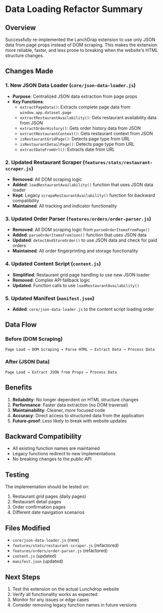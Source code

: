 # Data Loading Refactor Summary

## Overview
Successfully re-implemented the LanchDrap extension to use only JSON data from page props instead of DOM scraping. This makes the extension more reliable, faster, and less prone to breaking when the website's HTML structure changes.

## Changes Made

### 1. New JSON Data Loader (`core/json-data-loader.js`)
- **Purpose**: Centralized JSON data extraction from page props
- **Key Functions**:
  - `extractPageData()`: Extracts complete page data from `window.app.dataset.page`
  - `extractRestaurantAvailability()`: Gets restaurant availability data from JSON
  - `extractOrderHistory()`: Gets order history data from JSON
  - `extractRestaurantContext()`: Gets restaurant context from JSON
  - `isRestaurantGridPage()`: Detects page type from URL
  - `isRestaurantDetailPage()`: Detects page type from URL
  - `extractDateFromUrl()`: Extracts date from URL

### 2. Updated Restaurant Scraper (`features/stats/restaurant-scraper.js`)
- **Removed**: All DOM scraping logic
- **Added**: `loadRestaurantAvailability()` function that uses JSON data loader
- **Kept**: Legacy `scrapeRestaurantAvailability()` function for backward compatibility
- **Maintained**: All tracking and indicator functionality

### 3. Updated Order Parser (`features/orders/order-parser.js`)
- **Removed**: All DOM scraping logic from `parseOrderItemsFromPage()`
- **Added**: `parseOrderItemsFromJson()` function that uses JSON data
- **Updated**: `detectAndStoreOrder()` to use JSON data and check for paid orders
- **Maintained**: All order fingerprinting and storage functionality

### 4. Updated Content Script (`content.js`)
- **Simplified**: Restaurant grid page handling to use new JSON loader
- **Removed**: Complex API fallback logic
- **Updated**: Function calls to use `loadRestaurantAvailability()`

### 5. Updated Manifest (`manifest.json`)
- **Added**: `core/json-data-loader.js` to the content script loading order

## Data Flow

### Before (DOM Scraping)
```
Page Load → DOM Scraping → Parse HTML → Extract Data → Process Data
```

### After (JSON Data)
```
Page Load → Extract JSON from Props → Process Data
```

## Benefits

1. **Reliability**: No longer dependent on HTML structure changes
2. **Performance**: Faster data extraction (no DOM traversal)
3. **Maintainability**: Cleaner, more focused code
4. **Accuracy**: Direct access to structured data from the application
5. **Future-proof**: Less likely to break with website updates

## Backward Compatibility

- All existing function names are maintained
- Legacy functions redirect to new implementations
- No breaking changes to the public API

## Testing

The implementation should be tested on:
1. Restaurant grid pages (daily pages)
2. Restaurant detail pages
3. Order confirmation pages
4. Different date navigation scenarios

## Files Modified

- `core/json-data-loader.js` (new)
- `features/stats/restaurant-scraper.js` (refactored)
- `features/orders/order-parser.js` (refactored)
- `content.js` (updated)
- `manifest.json` (updated)

## Next Steps

1. Test the extension on the actual Lunchdrop website
2. Verify all functionality works as expected
3. Monitor for any issues or edge cases
4. Consider removing legacy function names in future versions

